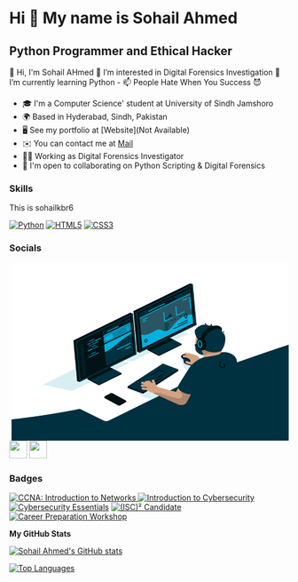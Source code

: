 

Hi 👋 My name is Sohail Ahmed
=====================

Python Programmer and Ethical Hacker
------------------------------------

👋 Hi, I'm Sohail AHmed 👀 I’m interested in Digital Forensics Investigation 🌱 I’m currently learning Python - 📫 People Hate When You Success 😈 

* 🎓 I'm a Computer Science' student at University of Sindh Jamshoro
* 🌍  Based in Hyderabad, Sindh, Pakistan
* 🖥️  See my portfolio at [Website](Not Available)
* ✉️  You can contact me at [Mail](sohailahmedsak4@gmail.com)
* 👨‍💻 Working as Digital Forensics Investigator
* 🤝  I'm open to collaborating on Python Scripting & Digital Forensics

### Skills

This is sohailkbr6

<p align="left">
<a href="https://www.python.org/" target="_blank" rel="noreferrer"><img src="https://raw.githubusercontent.com/danielcranney/readme-generator/main/public/icons/skills/python-colored.svg" width="36" height="36" alt="Python" /></a>
<a href="https://developer.mozilla.org/en-US/docs/Glossary/HTML5" target="_blank" rel="noreferrer"><img src="https://raw.githubusercontent.com/danielcranney/readme-generator/main/public/icons/skills/html5-colored.svg" width="36" height="36" alt="HTML5" /></a>
<a href="https://www.w3.org/TR/CSS/#css" target="_blank" rel="noreferrer"><img src="https://raw.githubusercontent.com/danielcranney/readme-generator/main/public/icons/skills/css3-colored.svg" width="36" height="36" alt="CSS3" /></a>
</p>

### Socials
<img align="right" alt="GIF" src="https://github.com/sohailkbr6/sohailkbr6/blob/main/code.gif?raw=true" width="500" height="320" />
<p align="left"> <a href="https://www.github.com/sohailkbr6" target="_blank" rel="noreferrer"><img src="https://raw.githubusercontent.com/danielcranney/readme-generator/main/public/icons/socials/github.svg" width="32" height="32" /></a> 
<a href="http://www.instagram.com/sohailkbr6" target="_blank" rel="noreferrer"><img src="https://raw.githubusercontent.com/danielcranney/readme-generator/main/public/icons/socials/instagram.svg" width="32" height="32" /></a> 
</a></p>

### Badges

<p align="left"> 
<a href="https://www.credly.com/badges/3be820eb-4b61-4a23-875b-b8122578a2f7" target="_blank" rel="noreferrer"><img class="cr-badges-full-badge__img" src="https://images.credly.com/size/340x340/images/70d71df5-f3dc-4380-9b9d-f22513a70417/CCNAITN__1_.png" alt="CCNA: Introduction to Networks" width="120" height="120"</a>
<a href="https://www.credly.com/badges/b9b71ad3-6fef-46ed-92ee-1b375c278e45" target="_blank" rel="noreferrer"><img class="cr-badges-full-badge__img" src="https://images.credly.com/size/340x340/images/af8c6b4e-fc31-47c4-8dcb-eb7a2065dc5b/I2CS__1_.png" alt="Introduction to Cybersecurity" width="120" height="120"></a>
<a href="https://www.credly.com/badges/00c83c43-b9df-4b3c-8f30-cb1782e468c1" target="_blank" rel="noreferrer"><img class="cr-badges-full-badge__img" src="https://images.credly.com/size/340x340/images/054913b2-e271-49a2-a1a4-9bf1c1f9a404/CyberEssentials.png" alt="Cybersecurity Essentials" width="120" height="120"></a>
<a href="https://www.credly.com/badges/9ea5c805-2c14-445f-a3c8-526937a6893f" target="_blank" rel="noreferrer"><img class="cr-badges-full-badge__img" src="https://images.credly.com/size/340x340/images/3829db50-49a8-4f30-85c5-639ffc4a7b2f/image.png" alt="(ISC)² Candidate" width="120" height="120"></a>
<a href="https://www.credly.com/badges/764170e1-f531-436c-82bd-32c56254edaf" target="_blank" rel="noreferrer"><img class="cr-badges-full-badge__img" src="https://images.credly.com/size/340x340/images/8d97e39e-2a05-4ed7-88a3-3413bc88c7bd/CPW.png" alt="Career Preparation Workshop" width="120" height="120"></a>
</p>



<b>My GitHub Stats</b>

<a href="http://www.github.com/sohailkbr6"><img src="https://github-readme-stats.vercel.app/api?username=sohailkbr6&show_icons=true&hide=&count_private=true&title_color=0891b2&text_color=ffffff&icon_color=0891b2&bg_color=1c1917&hide_border=true&show_icons=true" alt="Sohail Ahmed's GitHub stats" /></a>

<a href="https://github.com/sohailkbr6" align="left"><img src="https://github-readme-stats.vercel.app/api/top-langs/?username=sohailkbr6&langs_count=10&title_color=0891b2&text_color=ffffff&icon_color=0891b2&bg_color=1c1917&hide_border=true&locale=en&custom_title=Top%20%Languages" alt="Top Languages" /></a>              
